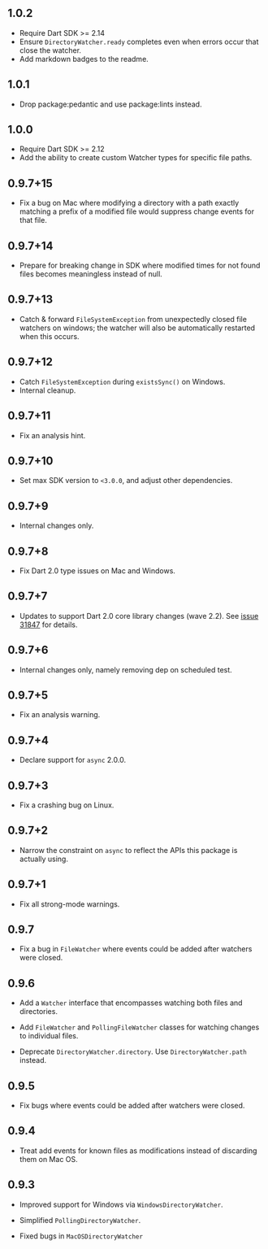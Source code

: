 ## 1.0.2

- Require Dart SDK >= 2.14
- Ensure `DirectoryWatcher.ready` completes even when errors occur that close the watcher.
- Add markdown badges to the readme.

## 1.0.1

* Drop package:pedantic and use package:lints instead.

## 1.0.0

* Require Dart SDK >= 2.12
* Add the ability to create custom Watcher types for specific file paths.

## 0.9.7+15

* Fix a bug on Mac where modifying a directory with a path exactly matching a
  prefix of a modified file would suppress change events for that file.

## 0.9.7+14

* Prepare for breaking change in SDK where modified times for not found files
  becomes meaningless instead of null.

## 0.9.7+13

* Catch & forward `FileSystemException` from unexpectedly closed file watchers
  on windows; the watcher will also be automatically restarted when this occurs.

## 0.9.7+12

* Catch `FileSystemException` during `existsSync()` on Windows.
* Internal cleanup.

## 0.9.7+11

* Fix an analysis hint.

## 0.9.7+10

* Set max SDK version to `<3.0.0`, and adjust other dependencies.

## 0.9.7+9

* Internal changes only.

## 0.9.7+8

* Fix Dart 2.0 type issues on Mac and Windows.

## 0.9.7+7

* Updates to support Dart 2.0 core library changes (wave 2.2).
  See [issue 31847][sdk#31847] for details.

  [sdk#31847]: https://github.com/dart-lang/sdk/issues/31847


## 0.9.7+6

* Internal changes only, namely removing dep on scheduled test.

## 0.9.7+5

* Fix an analysis warning.

## 0.9.7+4

* Declare support for `async` 2.0.0.

## 0.9.7+3

* Fix a crashing bug on Linux.

## 0.9.7+2

* Narrow the constraint on `async` to reflect the APIs this package is actually
  using.

## 0.9.7+1

* Fix all strong-mode warnings.

## 0.9.7

* Fix a bug in `FileWatcher` where events could be added after watchers were
  closed.

## 0.9.6

* Add a `Watcher` interface that encompasses watching both files and
  directories.

* Add `FileWatcher` and `PollingFileWatcher` classes for watching changes to
  individual files.

* Deprecate `DirectoryWatcher.directory`. Use `DirectoryWatcher.path` instead.

## 0.9.5

* Fix bugs where events could be added after watchers were closed.

## 0.9.4

* Treat add events for known files as modifications instead of discarding them
  on Mac OS.

## 0.9.3

* Improved support for Windows via `WindowsDirectoryWatcher`.

* Simplified `PollingDirectoryWatcher`.

* Fixed bugs in `MacOSDirectoryWatcher`
